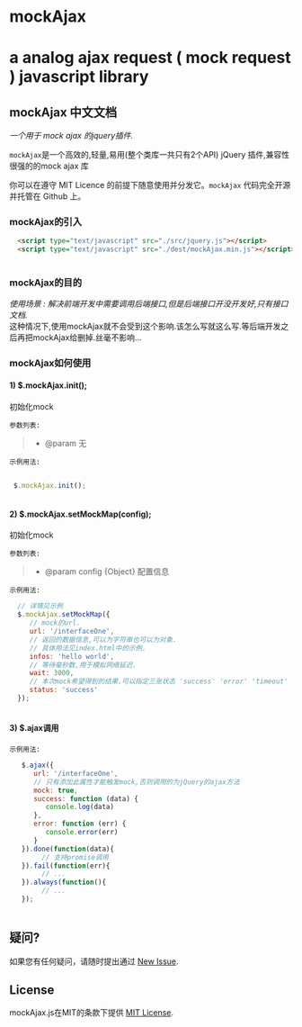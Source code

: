 # mockAjax
a analog ajax request ( mock request ) javascript library
===

## mockAjax 中文文档
*一个用于 mock ajax 的jquery插件.*


`mockAjax`是一个高效的,轻量,易用(整个类库一共只有2个API) jQuery 插件,兼容性很强的的mock ajax 库<br>

你可以在遵守 MIT Licence 的前提下随意使用并分发它。`mockAjax` 代码完全开源并托管在 Github 上。

### mockAjax的引入
```html
  <script type="text/javascript" src="./src/jquery.js"></script>
  <script type="text/javascript" src="./dest/mockAjax.min.js"></script>
    
```

### mockAjax的目的
*使用场景 : 解决前端开发中需要调用后端接口,但是后端接口开没开发好,只有接口文档.<br>*
这种情况下,使用mockAjax就不会受到这个影响.该怎么写就这么写.等后端开发之后再把mockAjax给删掉.丝毫不影响...

### mockAjax如何使用

#### 1) $.mockAjax.init();
初始化mock

`参数列表:`
>+ @param 无
  
`示例用法:`

```js

 $.mockAjax.init();
    
```

#### 2) $.mockAjax.setMockMap(config);
初始化mock

`参数列表:`
>+ @param config {Object} 配置信息
  
`示例用法:`

```js
  // 详情见示例
  $.mockAjax.setMockMap({
     // mock的url.
     url: '/interfaceOne',
     // 返回的数据信息,可以为字符串也可以为对象.
     // 具体用法见index.html中的示例.
     infos: 'hello world',
     // 等待毫秒数,用于模拟网络延迟.
     wait: 3000,
     // 本次mock希望得到的结果.可以指定三张状态 'success' 'error' 'timeout' 分别代表'成功','失败','超时'
     status: 'success'
  });
    
```

#### 3) $.ajax调用

`示例用法:`

```js
   $.ajax({
      url: '/interfaceOne',
      // 只有添加此属性才能触发mock,否则调用的为jQuery的ajax方法
      mock: true,
      success: function (data) {
         console.log(data)
      },
      error: function (err) {
         console.error(err)
      }
   }).done(function(data){
        // 支持promise调用
   }).fail(function(err){
        // ...
   }).always(function(){
        // ...
   });
    
```

## 疑问?

如果您有任何疑问，请随时提出通过 [New Issue](https://github.com/YataoZhang/mockAjax/issues/new).

## License

mockAjax.js在MIT的条款下提供 [MIT License](https://github.com/YataoZhang/mockAjax/blob/master/LICENSE).